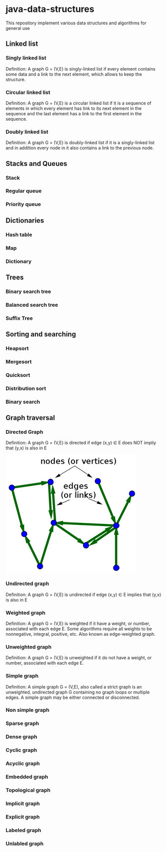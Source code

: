 # java-data-structures
This repository implement various data structures and algorithms for general use

## Linked list
### Singly linked list
Definition: A graph G = (V,E) is singly-linked list if every element contains some data and a link to the next element, which allows to keep the structure. 

### Circular linked list
Definition: A graph G = (V,E) is a circular linked list if it is a sequence of elements in which every element has link to its next element in the sequence and the last element has a link to the first element in the sequence.

### Doubly linked list
Definition: A graph G = (V,E) is doubly-linked list if it is a singly-linked list and in addition every node in it also contains a link to the previous node. 

## Stacks and Queues
### Stack
### Regular queue
### Priority queue

## Dictionaries
### Hash table
### Map
### Dictionary

## Trees
### Binary search tree
### Balanced search tree
### Suffix Tree

## Sorting and searching
### Heapsort
### Mergesort
### Quicksort
### Distribution sort
### Binary search

## Graph traversal
### Directed Graph
Definition: A graph G = (V,E) is directed if edge (x,y) ∈ E does NOT impliy that (y,x) is also in E

![](/images/directed_graph.png?raw=true)

### Undirected graph
Definition: A graph G = (V,E) is undirected if edge (x,y) ∈ E implies that (y,x) is also in E
### Weighted graph
Definition: A graph G = (V,E) is weighted if it have a weight, or number, associated with each edge E. Some algorithms require all weights to be nonnegative, integral, positive, etc. Also known as edge-weighted graph.
### Unweighted graph
Definition: A graph G = (V,E) is unweighted if it do not have a weight, or number, associated with each edge E.
### Simple graph
Definition: A simple graph G = (V,E), also called a strict graph is an unweighted, undirected graph G containing no graph loops or multiple edges. A simple graph may be either connected or disconnected.
### Non simple graph
### Sparse graph
### Dense graph
### Cyclic graph
### Acyclic graph
### Embedded graph
### Topological graph
### Implicit graph
### Explicit graph
### Labeled graph
### Unlabled graph
